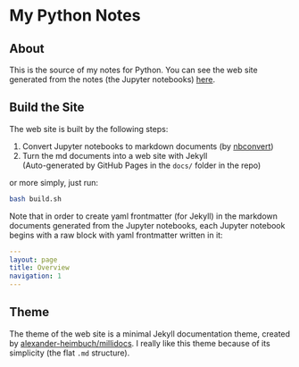 # My Python Notes



## About

This is the source of my notes for Python. You can see the web site generated from the notes (the Jupyter notebooks) [here](https://liao961120.github.io/pynote).


## Build the Site

The web site is built by the following steps: 

1. Convert Jupyter notebooks to markdown documents (by [nbconvert](https://github.com/jupyter/nbconvert))
1. Turn the md documents into a web site with Jekyll  
(Auto-generated by GitHub Pages in the `docs/` folder in the repo)

or more simply, just run:

```bash
bash build.sh
```

Note that in order to create yaml frontmatter (for Jekyll) in the markdown documents generated from the Jupyter notebooks, each Jupyter notebook begins with a raw block with yaml frontmatter written in it:

```yaml
---
layout: page
title: Overview
navigation: 1
---
```

## Theme

The theme of the web site is a minimal Jekyll documentation theme, created by [alexander-heimbuch/millidocs](https://github.com/alexander-heimbuch/millidocs). I really like this theme because of its simplicity (the flat `.md` structure).
